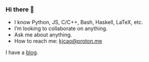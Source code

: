 ### Hi there 👋

- I know Python, JS, C/C++, Bash, Haskell, LaTeX, etc.
- I’m looking to collaborate on anything.
- Ask me about anything.
- How to reach me: kjcao@proton.me

I have a [blog](https://www.kevincao.xyz/).

<!--
**kejcao/kejcao** is a ✨ _special_ ✨ repository because its `README.md` (this file) appears on your GitHub profile.

Here are some ideas to get you started:

- 🔭 I’m currently working on ...
- 🌱 I’m currently learning ...
- 👯 I’m looking to collaborate on ...
- 🤔 I’m looking for help with ...
- 💬 Ask me about ...
- 📫 How to reach me: ...
- 😄 Pronouns: ...
- ⚡ Fun fact: ...
-->
